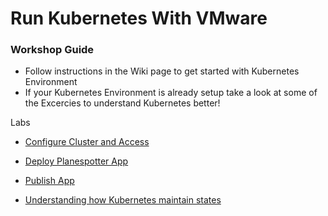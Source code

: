 # Run Kubernetes With VMware

### Workshop Guide

- Follow instructions in the Wiki page to get started with Kubernetes Environment
- If your Kubernetes Environment is already setup take a look at some of the Excercies to understand Kubernetes better!

Labs

- [Configure Cluster and Access](https://github.com/Boskey/run_kubernetes_with_vmware/wiki/Configure-Cluster-and-Access)  
- [Deploy Planespotter App](https://github.com/Boskey/run_kubernetes_with_vmware/wiki/Deploy-Plane-Spotter)
 
- [Publish App](https://github.com/Boskey/run_kubernetes_with_vmware/wiki/Publish-Planespotter-App)
 
- [Understanding how Kubernetes maintain states](https://github.com/Boskey/run_kubernetes_with_vmware/wiki/Kubernetes-Replicasets)
